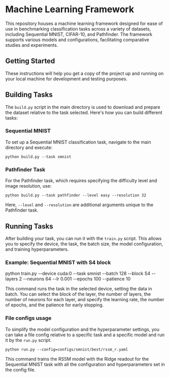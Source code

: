 # Machine Learning Framework

This repository houses a machine learning framework designed for ease of use in benchmarking classification tasks across a variety of datasets, including Sequential MNIST, CIFAR-10, and Pathfinder. The framework supports various models and configurations, facilitating comparative studies and experiments.

## Getting Started

These instructions will help you get a copy of the project up and running on your local machine for development and testing purposes.

## Building Tasks

The `build.py` script in the main directory is used to download and prepare the dataset relative to the task selected. Here's how you can build different tasks:

### Sequential MNIST

To set up a Sequential MNIST classification task, navigate to the main directory and execute:

```
python build.py --task smnist
```

### Pathfinder Task

For the Pathfinder task, which requires specifying the difficulty level and image resolution, use:

```
python build.py --task pathfinder --level easy --resolution 32
```

Here, `--level` and `--resolution` are additional arguments unique to the Pathfinder task.

## Running Tasks

After building your task, you can run it with the `train.py` script. This allows you to specify the device, the task, the batch size, the model configuration, and training hyperparameters.

### Example: Sequential MNIST with S4 block

python train.py --device cuda:0 --task smnist --batch 128 --block S4 --layers 2 --neurons 64 --lr 0.001 --epochs 100 --patience 10

This command runs the task in the selected device, setting the data in batch. You can select the block of the layer, the number of layers, the number of neurons for each layer, and specify the learning rate, the number of epochs, and the patience for early stopping.

### File configs usage

To simplify the model configuration and the hyperparameter settings, you can take a file config relative to a specific task and a specific model and run it by the `run.py` script.

```
python run.py --config=configs/smnist/best/rssm_r.yaml
```

This command trains the RSSM model with the Ridge readout for the Sequential MNIST task with all the configuration and hyperparameters set in the config file.
